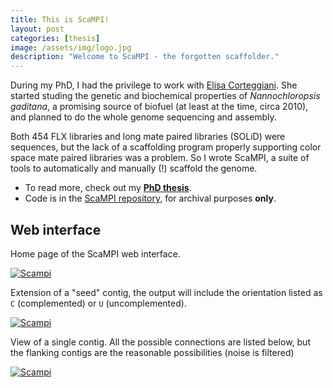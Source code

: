```yaml
---
title: This is ScaMPI!
layout: post
categories: [thesis]
image: /assets/img/logo.jpg
description: "Welcome to ScaMPI - the forgotten scaffolder."
---
```


During my PhD, I had the privilege to work with
[Elisa Corteggiani](https://www.elisacorteggiani.com). She started studing the genetic and biochemical
properties of *Nannochloropsis gaditana*, a promising source of biofuel (at least at the time, circa 2010),
and planned to do the whole genome sequencing and assembly.

Both 454 FLX libraries and long mate paired libraries (SOLiD) were sequences, but the lack of a scaffolding
program properly supporting color space mate paired libraries was a problem. So I wrote ScaMPI, a suite of
tools to automatically and manually (!) scaffold the genome.

* To read more, check out my [**PhD thesis**](https://www.research.unipd.it/handle/11577/3422939?1/Thesis_last.pdf).
* Code is in the [ScaMPI repository](https://github.com/telatin/scampi), for archival purposes **only**.

## Web interface

Home page of the ScaMPI web interface.

[![Scampi]({{site.baseurl}}/scampi-1.16/images/image13.png)](https://telatin.github.io/scampi/)

Extension of a "seed" contig, the output will include the orientation listed as `C` (complemented) or `U` (uncomplemented).

[![Scampi]({{site.baseurl}}/scampi-1.16/images/image12.png)](https://telatin.github.io/scampi/)

View of a single contig. All the possible connections are listed below, but the flanking contigs
are the reasonable possibilities (noise is filtered)

[![Scampi]({{site.baseurl}}/scampi-1.16/images/image10.png)](https://telatin.github.io/scampi/)